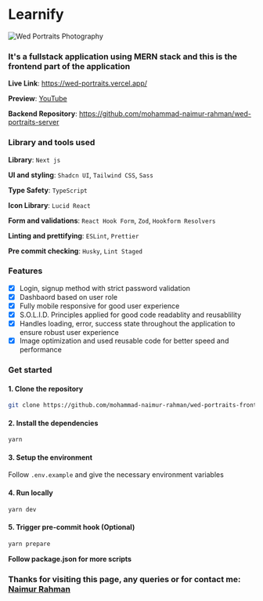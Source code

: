 # Learnify

![Wed Portraits Photography](./wed_portraits.jpg)

### It's a fullstack application using MERN stack and this is the frontend part of the application

**Live Link**: https://wed-portraits.vercel.app/

**Preview**: [YouTube](https://youtu.be/yaHh74SrBdM)

**Backend Repository**: https://github.com/mohammad-naimur-rahman/wed-portraits-server

### Library and tools used

**Library**: `Next js`

**UI and styling**: `Shadcn UI`, `Tailwind CSS`, `Sass`

**Type Safety**: `TypeScript`

**Icon Library**: `Lucid React`

**Form and validations**: `React Hook Form`, `Zod`, `Hookform Resolvers`

**Linting and prettifying**: `ESLint`, `Prettier`

**Pre commit checking**: `Husky`, `Lint Staged`

### Features

- [x] Login, signup method with strict password validation
- [x] Dashbaord based on user role
- [x] Fully mobile responsive for good user experience
- [x] S.O.L.I.D. Principles applied for good code readablity and reusablility
- [x] Handles loading, error, success state throughout the application to ensure robust user experience
- [x] Image optimization and used reusable code for better speed and performance

### Get started

#### 1. Clone the repository

```bash
git clone https://github.com/mohammad-naimur-rahman/wed-portraits-frontend
```

#### 2. Install the dependencies

```bash
yarn
```

#### 3. Setup the environment

Follow `.env.example` and give the necessary environment variables

#### 4. Run locally

```bash
yarn dev
```

#### 5. Trigger pre-commit hook (Optional)

```bash
yarn prepare
```

**Follow package.json for more scripts**

### Thanks for visiting this page, any queries or for contact me: [Naimur Rahman](https://www.linkedin.com/in/mohammad-naimur-rahman/)
